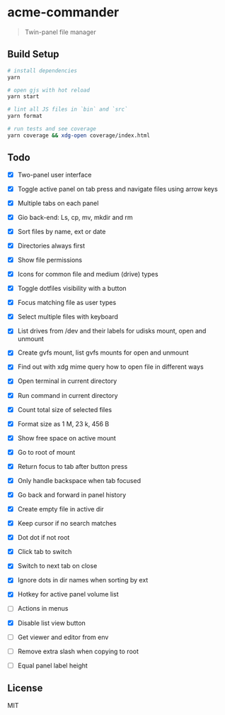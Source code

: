 # acme-commander

> Twin-panel file manager

## Build Setup

``` bash
# install dependencies
yarn

# open gjs with hot reload
yarn start

# lint all JS files in `bin` and `src`
yarn format

# run tests and see coverage
yarn coverage && xdg-open coverage/index.html
```

## Todo

- [x] Two-panel user interface

- [x] Toggle active panel on tab press and navigate files using arrow keys

- [x] Multiple tabs on each panel

- [x] Gio back-end: Ls, cp, mv, mkdir and rm

- [x] Sort files by name, ext or date

- [x] Directories always first

- [x] Show file permissions

- [x] Icons for common file and medium (drive) types

- [x] Toggle dotfiles visibility with a button

- [x] Focus matching file as user types

- [x] Select multiple files with keyboard

- [x] List drives from /dev and their labels for udisks mount, open and unmount

- [x] Create gvfs mount, list gvfs mounts for open and unmount

- [x] Find out with xdg mime query how to open file in different ways

- [x] Open terminal in current directory

- [x] Run command in current directory

- [x] Count total size of selected files

- [x] Format size as 1 M, 23 k, 456 B

- [x] Show free space on active mount

- [x] Go to root of mount

- [x] Return focus to tab after button press

- [x] Only handle backspace when tab focused

- [x] Go back and forward in panel history

- [x] Create empty file in active dir

- [x] Keep cursor if no search matches

- [x] Dot dot if not root

- [x] Click tab to switch

- [x] Switch to next tab on close

- [x] Ignore dots in dir names when sorting by ext

- [x] Hotkey for active panel volume list

- [ ] Actions in menus

- [x] Disable list view button

- [ ] Get viewer and editor from env

- [ ] Remove extra slash when copying to root

- [ ] Equal panel label height

## License

MIT
